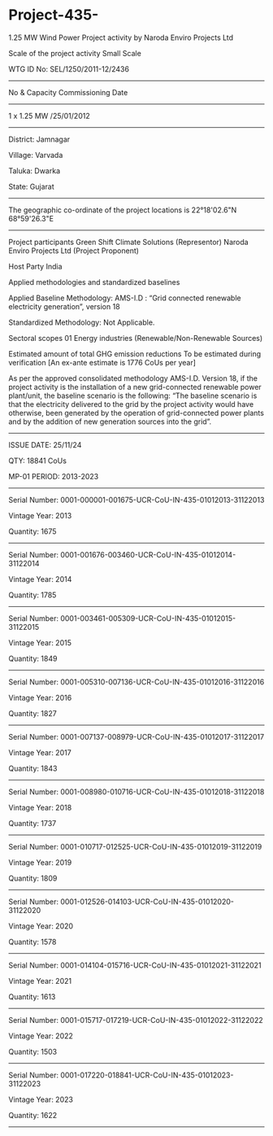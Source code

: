 # Project-435-
1.25 MW Wind Power Project activity by Naroda Enviro Projects Ltd

Scale of the project activity Small Scale

WTG ID No: SEL/1250/2011-12/2436
_________
No & Capacity Commissioning Date
___________
1 x 1.25 MW /25/01/2012
_________

District: Jamnagar

Village: Varvada

Taluka: Dwarka

State: Gujarat
____________________
The geographic co-ordinate of the project locations is 22°18'02.6"N 68°59'26.3"E
______________
Project participants Green Shift Climate Solutions (Representor)
Naroda Enviro Projects Ltd (Project Proponent)

Host Party India

Applied methodologies and standardized
baselines

Applied Baseline Methodology:
AMS-I.D : “Grid connected renewable electricity
generation”, version 18

Standardized Methodology: Not Applicable.

Sectoral scopes 01 Energy industries
(Renewable/Non-Renewable Sources)

Estimated amount of total GHG emission
reductions
To be estimated during verification
[An ex-ante estimate is 1776 CoUs per year]

As per the approved consolidated methodology AMS-I.D. Version 18, if the project activity is the
installation of a new grid-connected renewable power plant/unit, the baseline scenario is the following:
“The baseline scenario is that the electricity delivered to the grid by the project activity would have
otherwise, been generated by the operation of grid-connected power plants and by the addition of new
generation sources into the grid”.
__________________
ISSUE DATE: 25/11/24

QTY: 18841 CoUs

MP-01 PERIOD: 2013-2023
__________
Serial Number: 0001-000001-001675-UCR-CoU-IN-435-01012013-31122013

Vintage Year: 2013

Quantity: 1675
________
Serial Number: 0001-001676-003460-UCR-CoU-IN-435-01012014-31122014

Vintage Year: 2014

Quantity: 1785
________
Serial Number: 0001-003461-005309-UCR-CoU-IN-435-01012015-31122015

Vintage Year: 2015 

Quantity: 1849
__________
Serial Number: 0001-005310-007136-UCR-CoU-IN-435-01012016-31122016

Vintage Year: 2016

Quantity: 1827
____________
Serial Number: 0001-007137-008979-UCR-CoU-IN-435-01012017-31122017

Vintage Year: 2017

Quantity: 1843
____________
Serial Number: 0001-008980-010716-UCR-CoU-IN-435-01012018-31122018

Vintage Year: 2018

Quantity: 1737
____________
Serial Number: 0001-010717-012525-UCR-CoU-IN-435-01012019-31122019

Vintage Year: 2019

Quantity: 1809
________
Serial Number: 0001-012526-014103-UCR-CoU-IN-435-01012020-31122020

Vintage Year: 2020

Quantity: 1578
_____________
Serial Number: 0001-014104-015716-UCR-CoU-IN-435-01012021-31122021

Vintage Year: 2021

Quantity: 1613
_________
Serial Number: 0001-015717-017219-UCR-CoU-IN-435-01012022-31122022

Vintage Year: 2022

Quantity: 1503
___________
Serial Number: 0001-017220-018841-UCR-CoU-IN-435-01012023-31122023

Vintage Year: 2023

Quantity: 1622
____________







